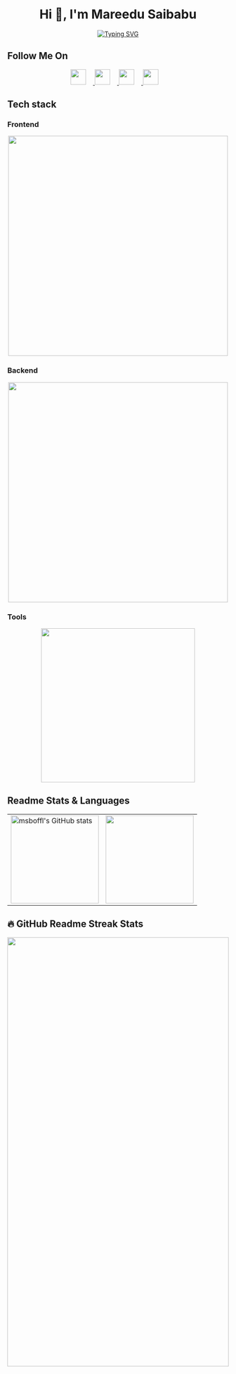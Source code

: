 <h1 align="center">Hi 👋, I'm Mareedu Saibabu</h1>

<p align="center">
  <a href="https://git.io/typing-svg"><img src="https://readme-typing-svg.demolab.com?font=Fira+Code&    pause=1000&color=F75C7E&center=true&vCenter=true&width=435&lines=Full+Stack+Software+Engineer;Always+Learning+New+Technologies+;2%2+Years+of+Coding+Experience+" alt="Typing SVG" />
  </a>
</p>

## Follow Me On
<p align="center">
  <a href="https://linkedin/in/msboffl">
    <img width="35px" style="margin-right: 16px;" src="https://skillicons.dev/icons?i=linkedin" />
  </a>
  <a href="https://twitter.com/msboffl">
    <img width="35px" style="margin-right: 16px;" src="https://skillicons.dev/icons?i=twitter" />
  </a>
  <a href="https://instagram.com/msboffl">
    <img width="35px" style="margin-right: 16px;" src="https://skillicons.dev/icons?i=instagram" />
  </a>
  <a href="https://github.com/msboffl">
    <img width="35px" style="margin-right: 16px;" src="https://skillicons.dev/icons?i=github" />
  </a>   
</p>

## Tech stack
### Frontend
<p align="center">
  <img width="500px" src="https://skillicons.dev/icons?i=html,css,scss,tailwind,bootstrap,javascript,typescript,react,next,webpack,md,materialui" />
</p>

### Backend
<p align="center">
  <img width="500px" src="https://skillicons.dev/icons?i=python,java,nodejs,express,nestjs,mysql,postgres,mongodb,graphql,redis" />
</p>

### Tools
<p align="center">
  <img width="350px" src="https://skillicons.dev/icons?i=vscode,idea,git,bash,github,docker,jenkins," />
</p>


## Readme Stats & Languages

<table cellpadding="0">
  <tr style="padding: 0">
    <!-- GitHub Stats Card -->  
    <td valign="top"><img height="200" src="https://github-readme-stats.vercel.app/api?username=msboffl&show_icons=true&hide=&count_private=true&title_color=0891b2&text_color=ffffff&icon_color=0891b2&bg_color=1c1917&hide_border=true&show_icons=true" alt="msboffl's GitHub stats" /></td>
    <!-- GitHub Top Language Card -->
    <td valign="top"><img height="200" src="https://github-readme-stats.vercel.app/api/top-langs/?username=msboffl&layout=compact"/></td>
  </tr>
</table>


## 🔥 GitHub Readme Streak Stats

<div>
  <img width="100%" height="50%" src="https://github-readme-streak-stats.herokuapp.com/?user=msboffl&stroke=ffffff&background=1c1917&ring=0891b2&fire=0891b2&currStreakNum=ffffff&currStreakLabel=0891b2&sideNums=ffffff&sideLabels=ffffff&dates=ffffff&hide_border=true">
</div>

<!-- Hacktoberfest -->
## Hacktoberfest Badges

[![@msboffl's Holopin board](https://holopin.me/msboffl)](https://holopin.io/@msboffl)

<!-- <h2> Snake eaten contribution graph </h2>

<p align="center">
  <img src="https://github.com/msboffl/msboffl/raw/output/github-contribution-grid-snake.svg" alt="snake"></center>
</p> -->


<!-- Support -->
<h3 align="left">Support:</h3>
<p>
  <a href="https://www.buymeacoffee.com/msboffl"><img align="left" src="https://cdn.buymeacoffee.com/buttons/v2/default-yellow.png" height="50" width="210" alt="msboffl" />
  </a>
  <a href="https://ko-fi.com/msboffl"> <img align="left" src="https://cdn.ko-fi.com/cdn/kofi3.png?v=3" height="50" width="210" alt="msboffl" />
  </a>
</p>
